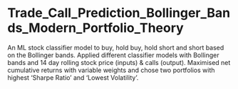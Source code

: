 # Trade_Call_Prediction_Bollinger_Bands_Modern_Portfolio_Theory
An ML stock classifier model to buy, hold buy, hold short and short based on the Bollinger bands. Applied different classifier models with Bollinger bands and 14 day rolling stock price (inputs) & calls (output). Maximised net cumulative returns with variable weights and chose two portfolios with highest ‘Sharpe Ratio’ and ‘Lowest Volatility’.
